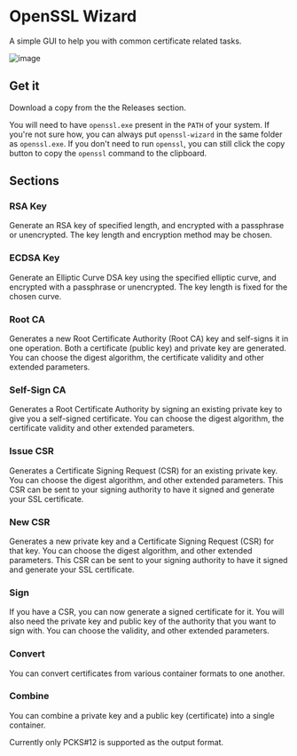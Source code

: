 # OpenSSL Wizard

A simple GUI to help you with common certificate related tasks.

![image](https://user-images.githubusercontent.com/2375486/75088352-07941780-5572-11ea-9ac5-a078a2faf6a7.png)

## Get it

Download a copy from the the Releases section. 

You will need to have `openssl.exe` present in the `PATH` of your system. If you're not sure how, you can always put `openssl-wizard` in the same folder as `openssl.exe`. If you don't need to run `openssl`, you can still click the copy button to copy the `openssl` command to the clipboard.

## Sections

### RSA Key

Generate an RSA key of specified length, and encrypted with a passphrase or unencrypted. The key length and encryption method may be chosen.

### ECDSA Key

Generate an Elliptic Curve DSA key using the specified elliptic curve, and encrypted with a passphrase or unencrypted. The key length is fixed for the chosen curve.

### Root CA

Generates a new Root Certificate Authority (Root CA) key and self-signs it in one operation. Both a certificate (public key) and private key are generated. You can choose the digest algorithm, the certificate validity and other extended parameters.

### Self-Sign CA

Generates a Root Certificate Authority by signing an existing private key to give you a self-signed certificate. You can choose the digest algorithm, the certificate validity and other extended parameters.

### Issue CSR

Generates a Certificate Signing Request (CSR) for an existing private key. You can choose the digest algorithm, and other extended parameters. This CSR can be sent to your signing authority to have it signed and generate your SSL certificate.

### New CSR

Generates a new private key and a Certificate Signing Request (CSR) for that key. You can choose the digest algorithm, and other extended parameters. This CSR can be sent to your signing authority to have it signed and generate your SSL certificate.

### Sign

If you have a CSR, you can now generate a signed certificate for it. You will also need the private key and public key of the authority that you want to sign with. You can choose the validity, and other extended parameters. 

### Convert

You can convert certificates from various container formats to one another. 

### Combine

You can combine a private key and a public key (certificate) into a single container.

Currently only PCKS#12 is supported as the output format.



